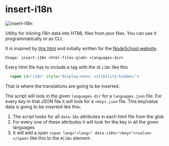 # insert-i18n
![insert-i18n](https://nodei.co/npm/insert-i18n.png)

Utility for inlining i18n data into HTML files from json files. You can use it
programmatically or as CLI. 

It is inspired by [this html](https://github.com/jsconfcn/jingjs/blob/gh-pages/index.html#L225-L402) 
and initially written for the [NodeSchool website](https://github.com/nodeschool/nodeschool.github.io/issues/141).

```
Usage: insert-i18n <html-files-glob> <languages-dir>
```

Every html file has to include a tag with the id `i18n` like this
```html
  <span id="i18n" style="display:none; visibility:hidden;">
```

That is where the translations are going to be inserted.

The script will look in the given `languages-dir` for a `languages.json` file.
For every key in that JSON file it will look for a `<key>.json` file. This key/value
data is going to be inserted like this:

1. The script looks for all `data-18n` attributes in each html file from the glob
2. For every one of these attributes it will look for the key in all the given languages
3. It will add a span `<span lang="<lang>" data-i18n="<key>"><value></span>` like this to the `#i18n` element.


